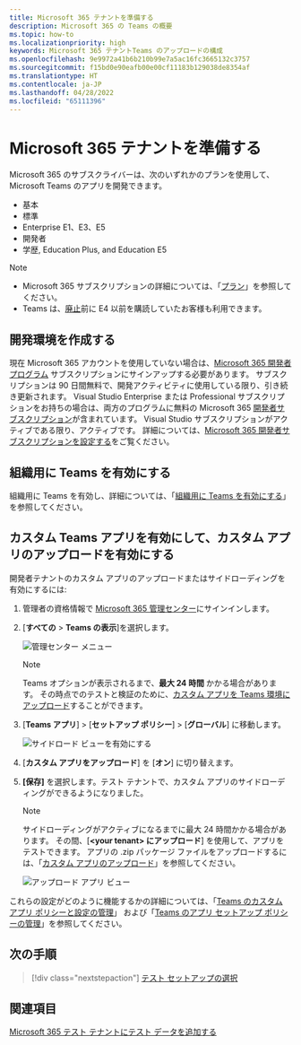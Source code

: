 ```yaml
---
title: Microsoft 365 テナントを準備する
description: Microsoft 365 の Teams の概要
ms.topic: how-to
ms.localizationpriority: high
keywords: Microsoft 365 テナントTeams のアップロードの構成
ms.openlocfilehash: 9e9972a41b6b210b99e7a5ac16fc3665132c3757
ms.sourcegitcommit: f15bd0e90eafb00e00cf11183b129038de8354af
ms.translationtype: HT
ms.contentlocale: ja-JP
ms.lasthandoff: 04/28/2022
ms.locfileid: "65111396"
---
```

# <a name="prepare-your-microsoft-365-tenant"></a>Microsoft 365 テナントを準備する

Microsoft 365 のサブスクライバーは、次のいずれかのプランを使用して、Microsoft Teams のアプリを開発できます。

* 基本
* 標準
* Enterprise E1、E3、E5
* 開発者
* 学歴, Education Plus, and Education E5

> [!NOTE]
>
> * Microsoft 365 サブスクリプションの詳細については、「[プラン](https://products.office.com/business/compare-more-office-365-for-business-plans)」を参照してください。
> * Teams は、[廃止](https://support.office.com//article/important-information-for-office-365-enterprise-e4-customers-f9572348-43a2-43fa-a3d8-3b6c9c042147)前に E4 以前を購読していたお客様も利用できます。

## <a name="create-your-development-environment"></a>開発環境を作成する

現在 Microsoft 365 アカウントを使用していない場合は、[Microsoft 365 開発者プログラム](https://developer.microsoft.com/microsoft-365/dev-program) サブスクリプションにサインアップする必要があります。 サブスクリプションは 90 日間無料で、開発アクティビティに使用している限り、引き続き更新されます。 Visual Studio Enterprise または Professional サブスクリプションをお持ちの場合は、両方のプログラムに無料の Microsoft 365 [開発者サブスクリプション](https://aka.ms/MyVisualStudioBenefits)が含まれています。 Visual Studio サブスクリプションがアクティブである限り、アクティブです。 詳細については、[Microsoft 365 開発者サブスクリプションを設定する](/office/developer-program/office-365-developer-program-get-started)をご覧ください。

## <a name="enable-teams-for-your-organization"></a>組織用に Teams を有効にする

組織用に Teams を有効し、詳細については、「[組織用に Teams を有効にする](/microsoftteams/enable-features-office-365)」を参照してください。

## <a name="enable-custom-teams-apps-and-turn-on-custom-app-uploading"></a>カスタム Teams アプリを有効にして、カスタム アプリのアップロードを有効にする

開発者テナントのカスタム アプリのアップロードまたはサイドローディングを有効にするには:

1. 管理者の資格情報で [Microsoft 365 管理センター](https://admin.microsoft.com/Adminportal/Home?source=applauncher#/homepage#/)にサインインします。

2. [**すべての** > **Teams の表示**]を選択します。

    ![管理センター メニュー](~/assets/images/prepare-test-tenant/admin-center.png)

    > [!Note]
    > Teams オプションが表示されるまで、**最大 24 時間** かかる場合があります。 その時点でのテストと検証のために、[カスタム アプリを Teams 環境にアップロード](/microsoftteams/upload-custom-apps#validate)することができます。

3. [**Teams アプリ**]  >  [**セットアップ ポリシー**]  >  [**グローバル**] に移動します。

   ![サイドロード ビューを有効にする](~/assets/images/prepare-test-tenant/turn-on-sideload.png)

4. [**カスタム アプリをアップロード**] を [**オン**] に切り替えます。

5. **[保存]** を選択します。テスト テナントで、カスタム アプリのサイドローディングができるようになりました。

    > [!Note]
    > サイドローディングがアクティブになるまでに最大 24 時間かかる場合があります。 その間、[**\<your tenant> にアップロード**] を使用して、アプリをテストできます。 アプリの .zip パッケージ ファイルをアップロードするには、「[カスタム アプリのアップロード](/microsoftteams/upload-custom-apps#upload)」を参照してください。

    ![アップロード アプリ ビュー](~/assets/images/prepare-test-tenant/upload-for-contoso.png)

これらの設定がどのように機能するかの詳細については、「[Teams のカスタム アプリ ポリシーと設定の管理](/microsoftteams/teams-custom-app-policies-and-settings)」 および「[Teams のアプリ セットアップ ポリシーの管理](/microsoftteams/teams-app-setup-policies)」を参照してください。

## <a name="next-step"></a>次の手順

> [!div class="nextstepaction"]
> [テスト セットアップの選択](~/concepts/build-and-test/debug.md)

## <a name="see-also"></a>関連項目

[Microsoft 365 テスト テナントにテスト データを追加する](~/concepts/build-and-test/test-data.md)
